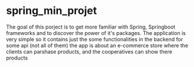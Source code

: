 # spring_min_projet
The goal of this porject is to get more familiar with Spring, Springboot frameworks and 
to discover the power of it's packages.
The application is very simple so it contains just the some functionalities in the backend for some api (not all of them)
the app is about an e-commerce store where the clients can parshase products, and the cooperatives can show there products
